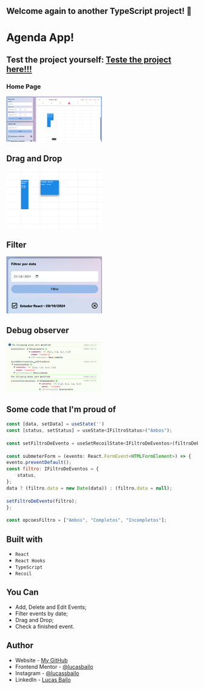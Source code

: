 ## Welcome again to another TypeScript project! 👋

# Agenda App!

## Test the project yourself: [Teste the project here!!!](https://manage-state-recoil.vercel.app/)

### Home Page

<img src="./public/Main.png" alt="Main page" width="50%">

## Drag and Drop 

<img src="./public/drag.png" alt="Drag" width="50%">

## Filter

<img src="./public/filter.png" alt="Filter" width="50%">

## Debug observer

<img src="./public/debug.png" alt="Debug" width="50%">


## Some code that I'm proud of
```js
const [data, setData] = useState('')
const [status, setStatus] = useState<IFiltroStatus>("Ambos");

const setFiltroDeEvento = useSetRecoilState<IFiltroDeEventos>(filtroDeEventos)

const submeterForm = (evento: React.FormEvent<HTMLFormElement>) => {
evento.preventDefault();
const filtro: IFiltroDeEventos = {
    status,
};
data ? (filtro.data = new Date(data)) : (filtro.data = null);

setFiltroDeEvento(filtro);
};

const opcoesFiltro = ["Ambos", "Completos", "Incompletos"];
```

## Built with

- `React`
- `React Hooks`
- `TypeScript`
- `Recoil`

## You Can
- Add, Delete and Edit Events;
- Filter events by date;
- Drag and Drop;
- Check a finished event.

## Author

- Website - [My GitHub](https://github.com/lucasbailo)
- Frontend Mentor - [@lucasbailo](https://www.frontendmentor.io/profile/lucasbailo)
- Instagram - [@lucassbailo](https://www.instagram.com/lucassbailo/)
- LinkedIn - [Lucas Bailo](https://www.linkedin.com/in/lcsbailo)